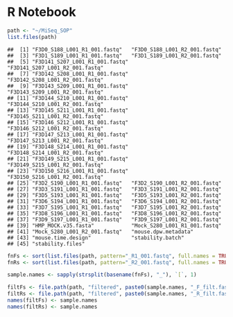 R Notebook
================

``` r
path <- "~/MiSeq_SOP"
list.files(path)
```

    ##  [1] "F3D0_S188_L001_R1_001.fastq"   "F3D0_S188_L001_R2_001.fastq"  
    ##  [3] "F3D1_S189_L001_R1_001.fastq"   "F3D1_S189_L001_R2_001.fastq"  
    ##  [5] "F3D141_S207_L001_R1_001.fastq" "F3D141_S207_L001_R2_001.fastq"
    ##  [7] "F3D142_S208_L001_R1_001.fastq" "F3D142_S208_L001_R2_001.fastq"
    ##  [9] "F3D143_S209_L001_R1_001.fastq" "F3D143_S209_L001_R2_001.fastq"
    ## [11] "F3D144_S210_L001_R1_001.fastq" "F3D144_S210_L001_R2_001.fastq"
    ## [13] "F3D145_S211_L001_R1_001.fastq" "F3D145_S211_L001_R2_001.fastq"
    ## [15] "F3D146_S212_L001_R1_001.fastq" "F3D146_S212_L001_R2_001.fastq"
    ## [17] "F3D147_S213_L001_R1_001.fastq" "F3D147_S213_L001_R2_001.fastq"
    ## [19] "F3D148_S214_L001_R1_001.fastq" "F3D148_S214_L001_R2_001.fastq"
    ## [21] "F3D149_S215_L001_R1_001.fastq" "F3D149_S215_L001_R2_001.fastq"
    ## [23] "F3D150_S216_L001_R1_001.fastq" "F3D150_S216_L001_R2_001.fastq"
    ## [25] "F3D2_S190_L001_R1_001.fastq"   "F3D2_S190_L001_R2_001.fastq"  
    ## [27] "F3D3_S191_L001_R1_001.fastq"   "F3D3_S191_L001_R2_001.fastq"  
    ## [29] "F3D5_S193_L001_R1_001.fastq"   "F3D5_S193_L001_R2_001.fastq"  
    ## [31] "F3D6_S194_L001_R1_001.fastq"   "F3D6_S194_L001_R2_001.fastq"  
    ## [33] "F3D7_S195_L001_R1_001.fastq"   "F3D7_S195_L001_R2_001.fastq"  
    ## [35] "F3D8_S196_L001_R1_001.fastq"   "F3D8_S196_L001_R2_001.fastq"  
    ## [37] "F3D9_S197_L001_R1_001.fastq"   "F3D9_S197_L001_R2_001.fastq"  
    ## [39] "HMP_MOCK.v35.fasta"            "Mock_S280_L001_R1_001.fastq"  
    ## [41] "Mock_S280_L001_R2_001.fastq"   "mouse.dpw.metadata"           
    ## [43] "mouse.time.design"             "stability.batch"              
    ## [45] "stability.files"

``` r
fnFs <- sort(list.files(path, pattern="_R1_001.fastq", full.names = TRUE))
fnRs <- sort(list.files(path, pattern="_R2_001.fastq", full.names = TRUE))
```

``` r
sample.names <- sapply(strsplit(basename(fnFs), "_"), `[`, 1)
```

``` r
filtFs <- file.path(path, "filtered", paste0(sample.names, "_F_filt.fastq.gz"))
filtRs <- file.path(path, "filtered", paste0(sample.names, "_R_filt.fastq.gz"))
names(filtFs) <- sample.names
names(filtRs) <- sample.names
```
